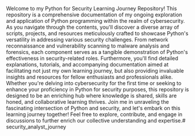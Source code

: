 Welcome to my Python for Security Learning Journey Repository! This repository is a comprehensive documentation of my ongoing exploration and application of Python programming within the realm of cybersecurity. As you navigate through the contents, you'll discover a diverse array of scripts, projects, and resources meticulously crafted to showcase Python's versatility in addressing various security challenges. From network reconnaissance and vulnerability scanning to malware analysis and forensics, each component serves as a tangible demonstration of Python's effectiveness in security-related roles. Furthermore, you'll find detailed explanations, tutorials, and accompanying documentation aimed at facilitating not just my own learning journey, but also providing invaluable insights and resources for fellow enthusiasts and professionals alike. Whether you're delving into cybersecurity for the first time or seeking to enhance your proficiency in Python for security purposes, this repository is designed to be an enriching hub where knowledge is shared, skills are honed, and collaborative learning thrives. Join me in unraveling the fascinating intersection of Python and security, and let's embark on this learning journey together! Feel free to explore, contribute, and engage in discussions to further enrich our collective understanding and expertise.# security_analyst_journey
